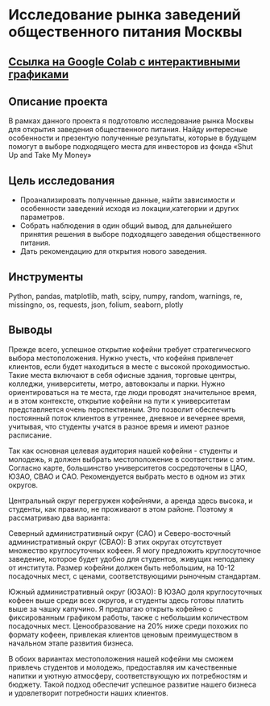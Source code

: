 # Исследование рынка заведений общественного питания Москвы
## [Ссылка на Google Colab с интерактивными графиками](https://colab.research.google.com/drive/1FC008wc0xP-0SpPHtHzWojCJBbzK16Pm?usp=drive_link)
## Описание проекта
В рамках данного проекта я подготовлю исследование рынка Москвы для открытия заведения общественного питания. Найду интересные особенности и презентую полученные результаты, которые в будущем помогут в выборе подходящего места для инвесторов из фонда «Shut Up and Take My Money»
## Цель исследования
- Проанализировать полученные данные, найти зависимости и особенности заведений исходя из локации,категории и других параметров.
- Собрать наблюдения в один общий вывод, для дальнейшего принятия решения в выборе подходящего заведения общественного питания.
- Дать рекомендацию для открытия нового заведения.
## Инструменты
Python, pandas, matplotlib, math, scipy, numpy, random, warnings, re, missingno, os, requests, json, folium, seaborn, plotly
## Выводы
Прежде всего, успешное открытие кофейни требует стратегического выбора местоположения. Нужно учесть, что кофейня привлечет клиентов, если будет находиться в месте с высокой проходимостью. Такие места включают в себя офисные здания, торговые центры, колледжи, университеты, метро, автовокзалы и парки. Нужно ориентироваться на те места, где люди проводят значительное время, и в этом контексте, открытие кофейни на пути к университетам представляется очень перспективным. Это позволит  обеспечить постоянный поток клиентов в утреннее, дневное и вечернее время, учитывая, что студенты учатся в разное время и имеют разное расписание.

Так как основная целевая аудитория нашей кофейни - студенты и молодежь, я должен выбрать местоположение в соответствии с этим. Согласно карте, большинство университетов сосредоточены в ЦАО, ЮЗАО, СВАО и САО. Рекомендуется выбрать место в одном из этих округов.

Центральный округ перегружен кофейнями, а аренда здесь высока, и студенты, как правило, не проживают в этом районе. Поэтому я рассматриваю два варианта:

Северный административный округ (САО) и Северо-восточный административный округ (СВАО): В этих округах отсутствует множество круглосуточных кофеен. Я могу  предложить круглосуточное заведение, которое будет удобно для студентов, живущих неподалеку от института. Размер кофейни должен быть небольшим, на 10-12 посадочных мест, с ценами, соответствующими рыночным стандартам.

Южный административный округ (ЮЗАО): В ЮЗАО доля круглосуточных кофеен выше среди всех округов, и студенты здесь готовы платить выше за чашку капучино. Я предлагаю открыть кофейню с фиксированным графиком работы, также с небольшим количеством посадочных мест. Ценообразование на 20% ниже среди похожих по формату кофеен, привлекая клиентов ценовым преимуществом в начальном этапе развития бизнеса.

В обоих вариантах местоположения нашей кофейни мы сможем привлечь студентов и молодежь, предоставляя им качественные напитки и уютную атмосферу, соответствующую их потребностям и бюджету. Такой подход обеспечит успешное развитие нашего бизнеса и удовлетворит потребности наших клиентов.
